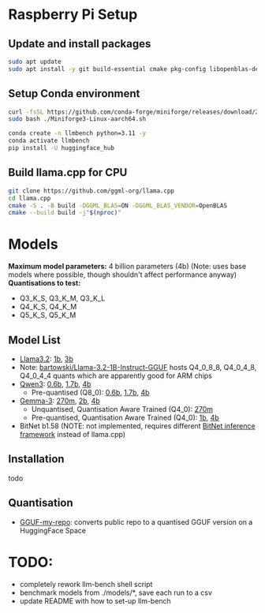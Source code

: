 # Raspberry Pi Setup
## Update and install packages
```bash
sudo apt update
sudo apt install -y git build-essential cmake pkg-config libopenblas-dev jq
```

## Setup Conda environment
```bash
curl -fsSL https://github.com/conda-forge/miniforge/releases/download/25.3.1-0/Miniforge3-Linux-aarch64.sh -o Miniforge3-Linux-aarch64.sh
sudo bash ./Miniforge3-Linux-aarch64.sh
```
```bash
conda create -n llmbench python=3.11 -y
conda activate llmbench
pip install -U huggingface_hub
```

## Build llama.cpp for CPU
```bash
git clone https://github.com/ggml-org/llama.cpp
cd llama.cpp
cmake -S . -B build -DGGML_BLAS=ON -DGGML_BLAS_VENDOR=OpenBLAS
cmake --build build -j"$(nproc)"
```
# Models
**Maximum model parameters:** 4 billion parameters (4b)
(Note: uses base models where possible, though shouldn't affect performance anyway)
**Quantisations to test:** 
- Q3_K_S, Q3_K_M, Q3_K_L
- Q4_K_S, Q4_K_M
- Q5_K_S, Q5_K_M
## Model List
- [Llama3.2](https://huggingface.co/collections/meta-llama/llama-32-66f448ffc8c32f949b04c8cf): [1b](https://huggingface.co/meta-llama/Llama-3.2-1B), [3b](https://huggingface.co/meta-llama/Llama-3.2-3B)
- Note: [bartowski/Llama-3.2-1B-Instruct-GGUF](https://huggingface.co/bartowski/Llama-3.2-1B-Instruct-GGUF) hosts Q4_0_8_8, Q4_0_4_8, Q4_0_4_4 quants which are apparently good for ARM chips
- [Qwen3](https://huggingface.co/collections/Qwen/qwen3-67dd247413f0e2e4f653967f): [0.6b](https://huggingface.co/Qwen/Qwen3-0.6B), [1.7b](https://huggingface.co/Qwen/Qwen3-1.7B), [4b](https://huggingface.co/Qwen/Qwen3-4B)
	- Pre-quantised (Q8_0): [0.6b](https://huggingface.co/Qwen/Qwen3-0.6B-GGUF), [1.7b](https://huggingface.co/Qwen/Qwen3-1.7B-GGUF), [4b](https://huggingface.co/Qwen/Qwen3-4B-GGUF)
- [Gemma-3](https://huggingface.co/collections/google/gemma-3-release-67c6c6f89c4f76621268bb6d): [270m](https://huggingface.co/google/gemma-3-270m), [2b](https://huggingface.co/google/gemma-3-1b-pt), [4b](https://huggingface.co/google/gemma-3-4b-pt)
	- Unquantised, Quantisation Aware Trained (Q4_0): [270m](https://huggingface.co/google/gemma-3-270m-qat-q4_0-unquantized)
	- Pre-quantised, Quantisation Aware Trained (Q4_0): [1b](https://huggingface.co/google/gemma-3-1b-pt-qat-q4_0-gguf), [4b](https://huggingface.co/google/gemma-3-4b-pt-qat-q4_0-gguf)
- BitNet b1.58 (NOTE: not implemented, requires different [BitNet inference framework](https://github.com/microsoft/BitNet) instead of llama.cpp)

## Installation
todo

## Quantisation
- [GGUF-my-repo](https://huggingface.co/spaces/ggml-org/gguf-my-repo): converts public repo to a quantised GGUF version on a HuggingFace Space
# TODO:
- completely rework llm-bench shell script
- benchmark models from ./models/*, save each run to a csv
- update README with how to set-up llm-bench
